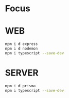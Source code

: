 ﻿# Focus #

# WEB #
```bash
npm i d express
npm i d nodemon
npm i typescript --save-dev
```
# SERVER #
```bash
npm i d prisma
npm i typescript --save-dev
```
